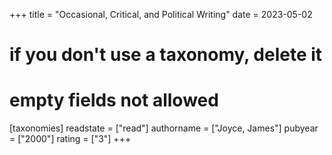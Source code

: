 +++
title = "Occasional, Critical, and Political Writing"
date = 2023-05-02
# if you don't use a taxonomy, delete it
# empty fields not allowed
[taxonomies]
  readstate = ["read"]
  authorname = ["Joyce, James"]
  pubyear = ["2000"]
  rating = ["3"]
+++

